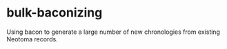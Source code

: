 # bulk-baconizing
Using bacon to generate a large number of new chronologies from existing Neotoma records.
